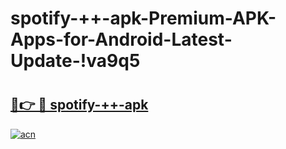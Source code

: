 # spotify-++-apk-Premium-APK-Apps-for-Android-Latest-Update-!va9q5

# <h2><a href="https://m0pkv9.esa.edu.pl?title=spotify-++-apk&ref=va9q5">🔗👉 🔴 spotify-++-apk</a></h2>

[![acn](https://github.com/user-attachments/assets/0f9c940e-d8b0-45ae-aac7-cd30a18b3e1c)](https://m0pkv9.esa.edu.pl?title=spotify-++-apk&ref=va9q5)

